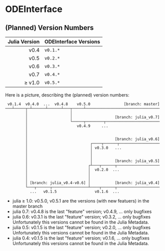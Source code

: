 # ODEInterface

## (Planned) Version Numbers


| Julia Version |  ODEInterface Versions |
| ------------: | ---------------------- |
| v0.4          | `v0.1.*`               |
| v0.5          | `v0.2.*`               |
| v0.6          | `v0.3.*`               |
| v0.7          | `v0.4.*`               |
| ≥ v1.0        | `v0.5.*`               |

Here is a picture, describing the (planned) version numbers:

```
 v0.1.4  v0.4.0  ...  v0.4.8    v0.5.0               [branch: master]
───┴─────┬─┴──────┴──────┴───┬─────┴─────────────────────────────────
         │                   │
         │                   │                   [branch: julia_v0.7]
         │                   └─────┬────────┬────────────────────────
         │                      v0.4.9     ...
         │
         │
         │                                       [branch: julia_v0.6]
         │                            ┌────┬──────┬──────────────────
         │                            │ v0.3.0   ...
         │                            │
         │                            │
         │                            │          [branch: julia_v0.5]
         │                           ┌┴───┬──────┬───────────────────
         │                           │  v0.2.0  ...
         │                           │
         │                           │
         │ [branch: julia_v0.4-v0.6] │           [branch: julia_v0.4]
         └───┬──────┬────────────────┴────┬──────┬───────────────────
           ...   v0.1.5                 v0.1.6  ...

```

* julia ≥ 1.0: v0.5.0, v0.5.1 are the versions (with new featuers) 
  in the master branch
* julia 0.7: v0.4.8 is the last "feature" version; v0.4.9, ... only bugfixes
* julia 0.6: v0.3.1 is the last "feature" version; v0.3.2, ... only bugfixes
  Unfortunately this versions cannot be found in the Julia Metadata.
* julia 0.5: v0.1.5 is the last "feature" version; v0.2.0, ... only bugfixes
  Unfortunately this versions cannot be found in the Julia Metadata.
* julia 0.4: v0.1.5 is the last "feature" version; v0.1.6, ... only bugfixes
  Unfortunately this versions cannot be found in the Julia Metadata.

